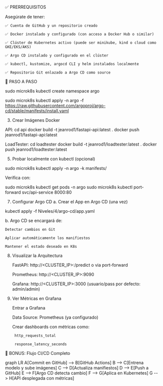 ✅ PRERREQUISITOS

Asegúrate de tener:

    ✅ Cuenta de GitHub y un repositorio creado

    ✅ Docker instalado y configurado (con acceso a Docker Hub o similar)

    ✅ Clúster de Kubernetes activo (puede ser minikube, kind o cloud como GKE/EKS/AKS)

    ✅ Argo CD instalado y configurado en el clúster

    ✅ kubectl, kustomize, argocd CLI y helm instalados localmente

    ✅ Repositorio Git enlazado a Argo CD como source

🚀 PASO A PASO

sudo microk8s kubectl create namespace argo

sudo microk8s kubectl apply -n argo -f https://raw.githubusercontent.com/argoproj/argo-cd/stable/manifests/install.yaml


3. Crear Imágenes Docker

API:
cd api
docker build -t jeanrod1/fastapi-api:latest .
docker push jeanrod1/fastapi-api:latest

LoadTester:
cd loadtester
docker build -t jeanrod1/loadtester:latest .
docker push jeanrod1/loadtester:latest

5. Probar localmente con kubectl (opcional)

sudo microk8s kubectl apply -n argo -k manifests/

Verifica con:

sudo microk8s kubectl get pods -n argo
sudo microk8s kubectl port-forward svc/api-service 8000:80



7. Configurar Argo CD
a. Crear el App en Argo CD (una vez)

kubectl apply -f Niveles/4/argo-cd/app.yaml


b. Argo CD se encargará de:

    Detectar cambios en Git

    Aplicar automáticamente los manifiestos

    Mantener el estado deseado en K8s

8. Visualizar la Arquitectura

    FastAPI: http://<CLUSTER_IP>:<NODEPORT>/predict o via port-forward

    Prometheus: http://<CLUSTER_IP>:9090

    Grafana: http://<CLUSTER_IP>:3000 (usuario/pass por defecto: admin/admin)

9. Ver Métricas en Grafana

    Entrar a Grafana

    Data Source: Prometheus (ya configurado)

    Crear dashboards con métricas como:

        http_requests_total

        response_latency_seconds

🧠 BONUS: Flujo CI/CD Completo

graph LR
A[Commit en GitHub] --> B[GitHub Actions]
B --> C[Entrena modelo y sube imágenes]
C --> D[Actualiza manifiestos]
D --> E[Push a GitHub]
E --> F[Argo CD detecta cambio]
F --> G[Aplica en Kubernetes]
G --> H[API desplegada con métricas]